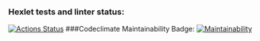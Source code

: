 ### Hexlet tests and linter status:
[![Actions Status](https://github.com/PriseThePepe/java-project-71/actions/workflows/hexlet-check.yml/badge.svg)](https://github.com/PriseThePepe/java-project-71/actions)
###Codeclimate Maintainability Badge:
[![Maintainability](https://api.codeclimate.com/v1/badges/07c566f2799b3c71f08a/maintainability)](https://codeclimate.com/github/PriseThePepe/java-project-71/maintainability)
